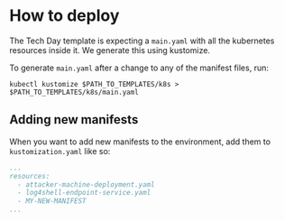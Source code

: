 # How to deploy
The Tech Day template is expecting a `main.yaml` with all the kubernetes resources inside it. We generate this using kustomize.

To generate `main.yaml` after a change to any of the manifest files, run:

```shell
kubectl kustomize $PATH_TO_TEMPLATES/k8s > $PATH_TO_TEMPLATES/k8s/main.yaml
```

## Adding new manifests
When you want to add new manifests to the environment, add them to `kustomization.yaml` like so:

```yaml
...
resources:
  - attacker-machine-deployment.yaml
  - log4shell-endpoint-service.yaml
  - MY-NEW-MANIFEST
...
```